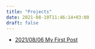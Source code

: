 ```yaml
---
title: "Projects"
date: 2021-08-10T11:46:14+03:00
draft: false
---
```


* [2021/08/06 My First Post](/posts/my-first-post/)